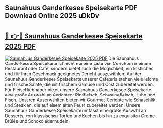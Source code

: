 ## Saunahuus Ganderkesee Speisekarte PDF Download Online 2025 uDkDv

# <h2><a href="http://gcddvbm.nevu.top/?p=Saunahuus+Ganderkesee+Speisekarte">🔗 👉🔴 Saunahuus Ganderkesee Speisekarte 2025 PDF</a></h2>

[![Saunahuus Ganderkesee Speisekarte 2025 PDF](https://i.imgur.com/dBaPXMq.png)](http://gcddvbm.nevu.top/?p=Saunahuus+Ganderkesee+Speisekarte)
Die Saunahuus Ganderkesee Speisekarte ist nicht nur eine Liste von Gerichten in einem Restaurant oder Café, sondern bietet auch die Möglichkeit, ein köstliches und für Ihren Geschmack geeignetes Gericht auszuwählen. Auf der Saunahuus Ganderkesee Speisekarte unserer Cafeteria stehen viele leichte und frische Salate, die mit frischem Gemüse und Obst zubereitet werden. Für Fleischliebhaber bietet unsere Saunahuus Ganderkesee Speisekarte eine große Auswahl an Gerichten: Rindfleisch, Schweinefleisch, Huhn und Fisch. Unseren Auserwählten bieten wir Gourmet-Gerichte wie Schaschlik und Steak an, die auf einem alten Feuer zubereitet werden. Unsere Saunahuus Ganderkesee Speisekarte umfasst eine große Auswahl an Desserts, von klassischen Torten und Kuchen bis hin zu exquisiten Crème Brûlée und Schokoladennudeln.
